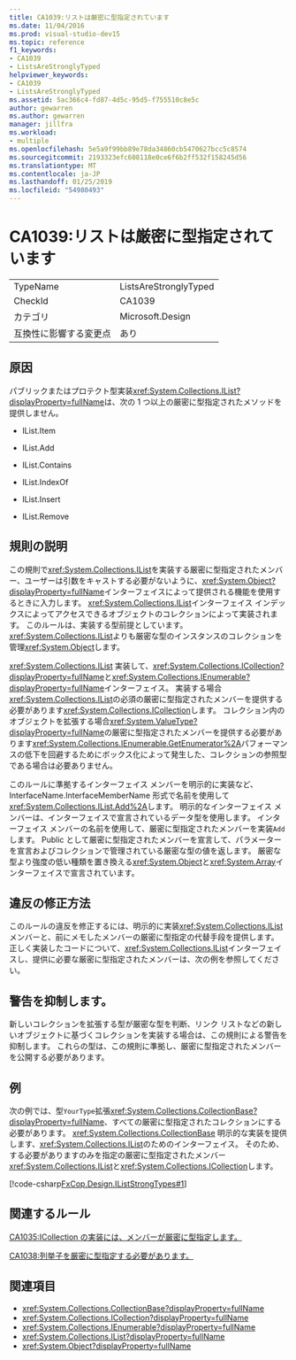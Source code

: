 ```yaml
---
title: CA1039:リストは厳密に型指定されています
ms.date: 11/04/2016
ms.prod: visual-studio-dev15
ms.topic: reference
f1_keywords:
- CA1039
- ListsAreStronglyTyped
helpviewer_keywords:
- CA1039
- ListsAreStronglyTyped
ms.assetid: 5ac366c4-fd87-4d5c-95d5-f755510c8e5c
author: gewarren
ms.author: gewarren
manager: jillfra
ms.workload:
- multiple
ms.openlocfilehash: 5e5a9f99bb89e78da34860cb5470627bcc5c8574
ms.sourcegitcommit: 2193323efc608118e0ce6f6b2ff532f158245d56
ms.translationtype: MT
ms.contentlocale: ja-JP
ms.lasthandoff: 01/25/2019
ms.locfileid: "54980493"
---
```

# <a name="ca1039-lists-are-strongly-typed"></a>CA1039:リストは厳密に型指定されています

|||
|-|-|
|TypeName|ListsAreStronglyTyped|
|CheckId|CA1039|
|カテゴリ|Microsoft.Design|
|互換性に影響する変更点|あり|

## <a name="cause"></a>原因

パブリックまたはプロテクト型実装<xref:System.Collections.IList?displayProperty=fullName>は、次の 1 つ以上の厳密に型指定されたメソッドを提供しません。

- IList.Item

- IList.Add

- IList.Contains

- IList.IndexOf

- IList.Insert

- IList.Remove

## <a name="rule-description"></a>規則の説明

この規則で<xref:System.Collections.IList>を実装する厳密に型指定されたメンバー、ユーザーは引数をキャストする必要がないように、<xref:System.Object?displayProperty=fullName>インターフェイスによって提供される機能を使用するときに入力します。 <xref:System.Collections.IList>インターフェイス インデックスによってアクセスできるオブジェクトのコレクションによって実装されます。 このルールは、実装する型前提としています。<xref:System.Collections.IList>よりも厳密な型のインスタンスのコレクションを管理<xref:System.Object>します。

<xref:System.Collections.IList> 実装して、<xref:System.Collections.ICollection?displayProperty=fullName>と<xref:System.Collections.IEnumerable?displayProperty=fullName>インターフェイス。 実装する場合<xref:System.Collections.IList>の必須の厳密に型指定されたメンバーを提供する必要があります<xref:System.Collections.ICollection>します。 コレクション内のオブジェクトを拡張する場合<xref:System.ValueType?displayProperty=fullName>の厳密に型指定されたメンバーを提供する必要があります<xref:System.Collections.IEnumerable.GetEnumerator%2A>パフォーマンスの低下を回避するためにボックス化によって発生した、コレクションの参照型である場合は必要ありません。

このルールに準拠するインターフェイス メンバーを明示的に実装など、InterfaceName.InterfaceMemberName 形式で名前を使用して<xref:System.Collections.IList.Add%2A>します。 明示的なインターフェイス メンバーは、インターフェイスで宣言されているデータ型を使用します。 インターフェイス メンバーの名前を使用して、厳密に型指定されたメンバーを実装`Add`します。 Public として厳密に型指定されたメンバーを宣言して、パラメーターを宣言およびコレクションで管理されている厳密な型の値を返します。 厳密な型より強度の低い種類を置き換える<xref:System.Object>と<xref:System.Array>インターフェイスで宣言されています。

## <a name="how-to-fix-violations"></a>違反の修正方法
 このルールの違反を修正するには、明示的に実装<xref:System.Collections.IList>メンバーと、前にメモしたメンバーの厳密に型指定の代替手段を提供します。 正しく実装したコードについて、<xref:System.Collections.IList>インターフェイスし、提供に必要な厳密に型指定されたメンバーは、次の例を参照してください。

## <a name="when-to-suppress-warnings"></a>警告を抑制します。
 新しいコレクションを拡張する型が厳密な型を判断、リンク リストなどの新しいオブジェクトに基づくコレクションを実装する場合は、この規則による警告を抑制します。 これらの型は、この規則に準拠し、厳密に型指定されたメンバーを公開する必要があります。

## <a name="example"></a>例
 次の例では、型`YourType`拡張<xref:System.Collections.CollectionBase?displayProperty=fullName>、すべての厳密に型指定されたコレクションにする必要があります。 <xref:System.Collections.CollectionBase> 明示的な実装を提供します、<xref:System.Collections.IList>のためのインターフェイス。 そのため、する必要がありますのみを指定の厳密に型指定されたメンバー<xref:System.Collections.IList>と<xref:System.Collections.ICollection>します。

 [!code-csharp[FxCop.Design.IListStrongTypes#1](../code-quality/codesnippet/CSharp/ca1039-lists-are-strongly-typed_1.cs)]

## <a name="related-rules"></a>関連するルール
 [CA1035:ICollection の実装には、メンバーが厳密に型指定します。](../code-quality/ca1035-icollection-implementations-have-strongly-typed-members.md)

 [CA1038:列挙子を厳密に型指定する必要があります。](../code-quality/ca1038-enumerators-should-be-strongly-typed.md)

## <a name="see-also"></a>関連項目

- <xref:System.Collections.CollectionBase?displayProperty=fullName>
- <xref:System.Collections.ICollection?displayProperty=fullName>
- <xref:System.Collections.IEnumerable?displayProperty=fullName>
- <xref:System.Collections.IList?displayProperty=fullName>
- <xref:System.Object?displayProperty=fullName>